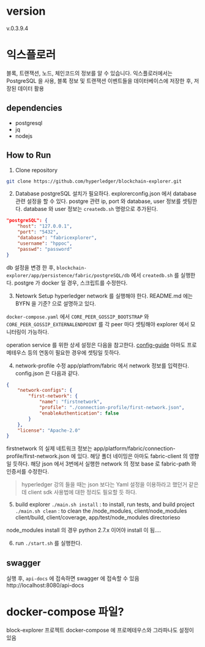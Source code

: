 # version
v.0.3.9.4

# 익스플로러
블록, 트랜잭션, 노드, 체인코드의 정보를 알 수 있습니다.
익스플로러에서는 PostgreSQL 을 사용, 블록 정보 및 트랜잭션 이벤트들을 데이터베이스에 저장한 후, 저장된 데이터 활용

## dependencies
- postgresql
- jq
- nodejs

## How to Run
1. Clone repository
```bash
git clone https://github.com/hyperledger/blockchain-explorer.git
```

2. Database
postgreSQL 설치가 필요하다.
explorerconfig.json 에서 database 관련 설정을 할 수 있다.
postgre 관련 ip, port 와 database, user 정보를 셋팅한다.
database 와 user 정보는 `createdb.sh` 명령으로 추가된다.
```json
"postgreSQL": {
    "host": "127.0.0.1",
    "port": "5432",
    "database": "fabricexplorer",
    "username": "hppoc",
    "passwd": "password"
}
```
db 설정을 변경 한 후,
`blockchain-explorer/app/persistence/fabric/postgreSQL/db` 에서 `createdb.sh` 를 실행한다.
postgre 가 docker 일 경우, 스크립트를 수정한다.

3. Netowrk Setup
hyperledger network 를 실행해야 한다.
README.md 에는 BYFN 을 기준? 으로 설명하고 있다.

`docker-compose.yaml` 에서 
`CORE_PEER_GOSSIP_BOOTSTRAP` 와 `CORE_PEER_GOSSIP_EXTERNALENDPOINT` 를 각 peer 마다 
셋팅해야 explorer 에서 모니터링이 가능하다.

operation service 를 위한 상세 설정은 다음을 참고한다.
[config-guide](https://github.com/hyperledger/blockchain-explorer/blob/master/CONFIG-OPERATIONS-SERVICE-HLEXPLORER.md)
아마도 프로메테우스 등의 연동이 필요한 경우에 셋팅일 듯하다.

4. network-profile 수정
app/platfrom/fabric 에서 network 정보를 입력한다.
config.json 은 다음과 같다.
```json
{
    "network-configs": {
        "first-network": {
            "name": "firstnetwork",
            "profile": "./connection-profile/first-network.json",
            "enableAuthentication": false
        }
    },
    "license": "Apache-2.0"
}
```

firstnetwork 의 실제 네트워크 정보는 app/platform/fabric/connection-profile/first-network.json
에 있다. 해당 폴더 네이밍은 아마도 fabric-client 의 영향일 듯하다.
해당 json 에서 3번에서 실행한 network 의 정보 base 로 fabric-path 와 인증서를 수정한다.
> hyperledger 강의 들을 때는 json 보다는 Yaml 설정을 이용하라고 했던거 같은데
> client sdk 사용법에 대한 정리도 필요할 듯 하다.


5. build explorer
`./main.sh install` : to install, run tests, and build project
`./main.sh clean` : to clean the /node_modules, client/node_modules client/build, client/coverage, app/test/node_modules directorieso

node_modules install 의 경우 python 2.7.x 이어야 install 이 됨....

6. run
`./start.sh` 를 실행한다.

## swagger
실행 후, `api-docs` 에 접속하면 swagger 에 접속할 수 있음
http://localhost:8080/api-docs


# docker-compose 파일?
block-explorer 프로젝트 docker-compose 에 프로메테우스와 그라파나도 설정이 있음
